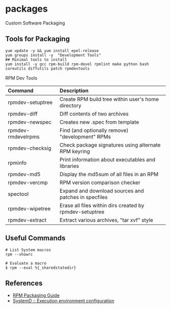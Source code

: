 # packages
Custom Software Packaging



## Tools for Packaging

```shell script
yum update -y && yum install epel-release
yum groups install -y  "Development Tools"
## Minimal tools to install
yum install -y gcc rpm-build rpm-devel rpmlint make python bash coreutils diffutils patch rpmdevtools
```


RPM Dev Tools

|Command            | Description                                               |
|:------------------|:----------------------------------------------------------|
|rpmdev-setuptree   |Create RPM build tree within user's home directory         |
|rpmdev-diff 	    |Diff contents of two archives                              |
|rpmdev-newspec 	|Creates new .spec from template                            |
|rpmdev-rmdevelrpms |Find (and optionally remove) "development" RPMs            |
|rpmdev-checksig 	|Check package signatures using alternate RPM keyring       |
|rpminfo 	        |Print information about executables and libraries          |
|rpmdev-md5 	    |Display the md5sum of all files in an RPM                  |
|rpmdev-vercmp 	    |RPM version comparison checker                             |
|spectool 	        |Expand and download sources and patches in specfiles       |
|rpmdev-wipetree 	|Erase all files within dirs created by rpmdev-setuptree    |
|rpmdev-extract 	|Extract various archives, "tar xvf" style                  |


## Useful Commands
```shell script
# List System macros
rpm --showrc

# Evaluate a macro
$ rpm --eval %{_sharedstatedir}
```


## References
 - [RPM Packaging Guide](https://rpm-packaging-guide.github.io/)
 - [SystemD :: Execution environment configuration](https://www.freedesktop.org/software/systemd/man/systemd.exec.html)

